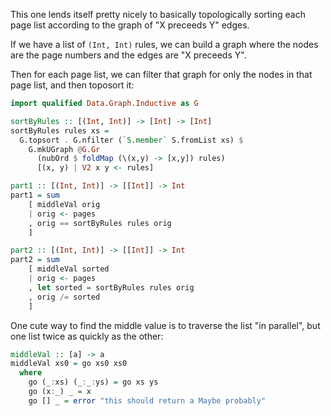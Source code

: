 This one lends itself pretty nicely to basically topologically sorting each
page list according to the graph of "X preceeds Y" edges.

If we have a list of `(Int, Int)` rules, we can build a graph where the nodes
are the page numbers and the edges are "X preceeds Y".

Then for each page list, we can filter that graph for only the nodes in that
page list, and then toposort it:

```haskell
import qualified Data.Graph.Inductive as G

sortByRules :: [(Int, Int)] -> [Int] -> [Int]
sortByRules rules xs =
  G.topsort . G.nfilter (`S.member` S.fromList xs) $
    G.mkUGraph @G.Gr
      (nubOrd $ foldMap (\(x,y) -> [x,y]) rules)
      [(x, y) | V2 x y <- rules]

part1 :: [(Int, Int)] -> [[Int]] -> Int
part1 = sum
    [ middleVal orig
    | orig <- pages
    , orig == sortByRules rules orig
    ]

part2 :: [(Int, Int)] -> [[Int]] -> Int
part2 = sum
    [ middleVal sorted
    | orig <- pages
    , let sorted = sortByRules rules orig
    , orig /= sorted
    ]
```

One cute way to find the middle value is to traverse the list "in parallel",
but one list twice as quickly as the other:

```haskell
middleVal :: [a] -> a
middleVal xs0 = go xs0 xs0
  where
    go (_:xs) (_:_:ys) = go xs ys
    go (x:_) _ = x
    go [] _ = error "this should return a Maybe probably"
```
